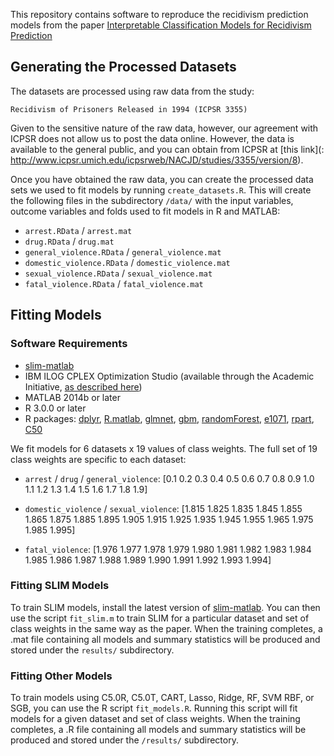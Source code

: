 This repository contains software to reproduce the recidivism prediction models from the paper [Interpretable Classification Models for Recidivism Prediction](http://arxiv.org/abs/1503.07810)

## Generating the Processed Datasets

The datasets are processed using raw data from the study:

`Recidivism of Prisoners Released in 1994 (ICPSR 3355)`

Given to the sensitive nature of the raw data, however, our agreement with ICPSR does not allow us to post the data online. However, the data is available to the general public, and you can obtain from ICPSR at [this link](:
http://www.icpsr.umich.edu/icpsrweb/NACJD/studies/3355/version/8). 

Once you have obtained the raw data, you can create the processed data sets we used to fit models by running `create_datasets.R`. This will create the following files in the subdirectory `/data/`  with the input variables, outcome variables and folds used to fit models in R and MATLAB:

- `arrest.RData` / `arrest.mat`
- `drug.RData` / `drug.mat`
- `general_violence.RData` / `general_violence.mat`
- `domestic_violence.RData` / `domestic_violence.mat`
- `sexual_violence.RData` / `sexual_violence.mat`
- `fatal_violence.RData` / `fatal_violence.mat`

## Fitting Models

### Software Requirements

- [slim-matlab](https://github.com/ustunb/slim-matlab)
- IBM ILOG CPLEX Optimization Studio (available through the Academic Initiative, [as described here](https://github.com/ustunb/slim-matlab#cplex))
- MATLAB 2014b or later
- R 3.0.0 or later
- R packages: [dplyr](https://cran.r-project.org/web/packages/dplyr/index.html), [R.matlab](https://cran.r-project.org/web/packages/R.matlab/), [glmnet](https://cran.r-project.org/web/packages/glmnet/), [gbm](https://cran.r-project.org/web/packages/gbm/), [randomForest](https://cran.r-project.org/web/packages/randomForest/), [e1071](https://cran.r-project.org/web/packages/e1071), [rpart](https://cran.r-project.org/web/packages/rpart/), [C50](https://cran.r-project.org/web/packages/C50/)

We fit models for 6 datasets x 19 values of class weights. The full set of 19 class weights are specific to each dataset:

- `arrest` / `drug` / `general_violence`: [0.1 0.2 0.3 0.4 0.5 0.6 0.7 0.8 0.9 1.0 1.1 1.2 1.3 1.4 1.5 1.6 1.7 1.8 1.9]

- `domestic_violence` / `sexual_violence`: [1.815 1.825 1.835 1.845 1.855 1.865 1.875 1.885 1.895 1.905 1.915 1.925 1.935 1.945 1.955 1.965 1.975 1.985 1.995]

- `fatal_violence`: [1.976 1.977 1.978 1.979 1.980 1.981 1.982 1.983 1.984 1.985 1.986 1.987 1.988 1.989 1.990 1.991 1.992 1.993 1.994]

### Fitting SLIM Models

To train SLIM models, install the latest version of [slim-matlab](https://github.com/ustunb/slim-matlab). You can then use the script `fit_slim.m` to train SLIM for a particular dataset and set of class weights in the same way as the paper. When the training completes, a .mat file containing all models and summary statistics will be produced and stored under the `results/` subdirectory.

### Fitting Other Models

To train models using C5.0R, C5.0T, CART, Lasso, Ridge, RF, SVM RBF, or SGB, you can use the R script `fit_models.R`. Running this script will fit models for a given dataset and set of class weights. When the training completes, a .R file containing all models and summary statistics will be produced and stored under the `/results/` subdirectory.